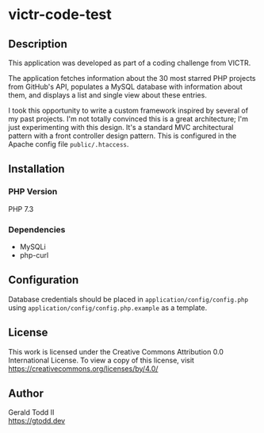 # victr-code-test

## Description

This application was developed as part of a coding challenge from VICTR.

The application fetches information about the 30 most starred PHP projects from GitHub's API, populates a MySQL database with information about them, and displays a list and single view about these entries.

I took this opportunity to write a custom framework inspired by several of my past projects. I'm not totally convinced this is a great architecture; I'm just experimenting with this design. It's a standard MVC architectural pattern with a front controller design pattern. This is configured in the Apache config file `public/.htaccess`.

## Installation

### PHP Version

PHP 7.3

### Dependencies

* MySQLi
* php-curl

## Configuration

Database credentials should be placed in `application/config/config.php` using `application/config/config.php.example` as a template.

## License

This work is licensed under the Creative Commons Attribution 0.0 International License. To view a copy of this license, visit https://creativecommons.org/licenses/by/4.0/

## Author

Gerald Todd II\
https://gtodd.dev